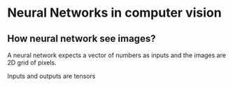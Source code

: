 # Neural Networks in computer vision

## How neural network see images?

 A neural network expects a vector of numbers as inputs and the images are 2D grid of pixels.

Inputs and outputs are tensors 

 